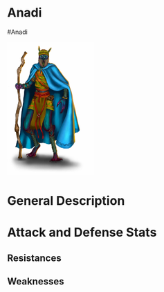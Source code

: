 # Anadi

#Anadi

<img src="./images/anadi-seeker.actor.webp" alt="Anadi" width="200">

# General Description

# Attack and Defense Stats

## Resistances

## Weaknesses
